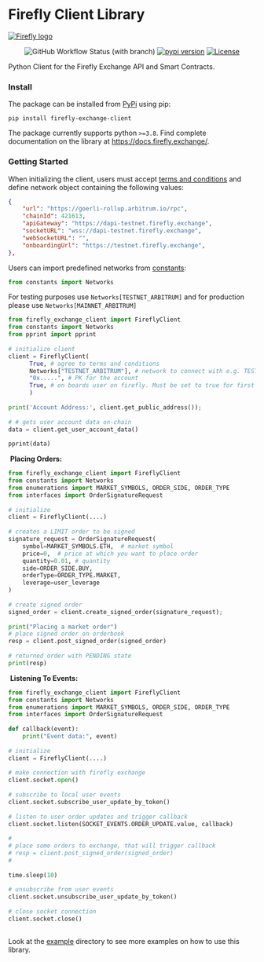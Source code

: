 # Firefly Client Library
[<img alt="Firefly logo" src="https://raw.githubusercontent.com/fireflyprotocol/firefly_exchange_client/main/res/banner.png" />](#)

<div align="center">

![GitHub Workflow Status (with branch)](https://img.shields.io/github/actions/workflow/status/fireflyprotocol/firefly_exchange_client/publish_to_pypi.yml)
[![pypi version](https://img.shields.io/pypi/v/firefly_exchange_client?logo=pypi)](https://pypi.org/project/firefly_exchange_client/)
[![License](https://img.shields.io/badge/License-Apache_2.0-blue.svg)](https://opensource.org/licenses/Apache-2.0)
</div>



Python Client for the Firefly Exchange API and Smart Contracts.
​
### Install
The package can be installed from [PyPi](https://pypi.org/project/firefly-exchange-client/) using pip:
```
pip install firefly-exchange-client
```
The package currently supports python `>=3.8`. Find complete documentation on the library at https://docs.firefly.exchange/.

### Getting Started

When initializing the client, users must accept [terms and conditions](https://firefly.exchange/terms-of-use) and define network object containing the following values:
```json
{
    "url": "https://goerli-rollup.arbitrum.io/rpc",
    "chainId": 421613,
    "apiGateway": "https://dapi-testnet.firefly.exchange",
    "socketURL": "wss://dapi-testnet.firefly.exchange",
    "webSocketURL": "",
    "onboardingUrl": "https://testnet.firefly.exchange",
},
```
Users can import predefined networks from [constants](https://github.com/fireflyprotocol/firefly_exchange_client/blob/main/src/constants.py):
```python
from constants import Networks
```
For testing purposes use `Networks[TESTNET_ARBITRUM]` and for production please use `Networks[MAINNET_ARBITRUM]`
​
​
```python
from firefly_exchange_client import FireflyClient
from constants import Networks
from pprint import pprint
​
# initialize client
client = FireflyClient(
      True, # agree to terms and conditions
      Networks["TESTNET_ARBITRUM"], # network to connect with e.g. TESTNET_ARBITRUM | MAINNET_ARBITRUM
      "0x.....", # PK for the account
      True, # on boards user on firefly. Must be set to true for first time use
      )
​
print('Account Address:', client.get_public_address());
​
# # gets user account data on-chain
data = client.get_user_account_data()
​
pprint(data)
```
​
**Placing Orders:**
```python
from firefly_exchange_client import FireflyClient
from constants import Networks
from enumerations import MARKET_SYMBOLS, ORDER_SIDE, ORDER_TYPE
from interfaces import OrderSignatureRequest
​
# initialize
client = FireflyClient(....) 
​
# creates a LIMIT order to be signed
signature_request = OrderSignatureRequest(
    symbol=MARKET_SYMBOLS.ETH,  # market symbol
    price=0,  # price at which you want to place order
    quantity=0.01, # quantity
    side=ORDER_SIDE.BUY, 
    orderType=ORDER_TYPE.MARKET,
    leverage=user_leverage
)  
​
# create signed order
signed_order = client.create_signed_order(signature_request);
​
print("Placing a market order")
# place signed order on orderbook
resp = client.post_signed_order(signed_order)
​
# returned order with PENDING state
print(resp)
```
​
**Listening To Events:**
```python
from firefly_exchange_client import FireflyClient
from constants import Networks
from enumerations import MARKET_SYMBOLS, ORDER_SIDE, ORDER_TYPE
from interfaces import OrderSignatureRequest
​
def callback(event):
    print("Event data:", event)
​
# initialize
client = FireflyClient(....) 
​
# make connection with firefly exchange
client.socket.open()
​
# subscribe to local user events
client.socket.subscribe_user_update_by_token()
​
# listen to user order updates and trigger callback
client.socket.listen(SOCKET_EVENTS.ORDER_UPDATE.value, callback)
​
#
# place some orders to exchange, that will trigger callback
# resp = client.post_signed_order(signed_order)
#
​
time.sleep(10)
​
# unsubscribe from user events
client.socket.unsubscribe_user_update_by_token()
​
# close socket connection
client.socket.close()
​
```
Look at the [example](https://github.com/fireflyprotocol/firefly_exchange_client/tree/main/examples) directory to see more examples on how to use this library.
